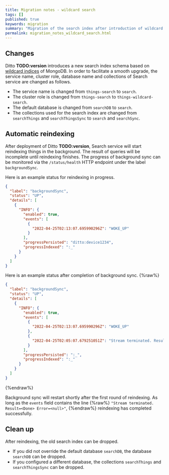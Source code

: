 ```yaml
---
title: Migration notes - wildcard search
tags: []
published: true
keywords: migration
summary: "Migration of the search index after introduction of wildcard index based search"
permalink: migration_notes_wildcard_search.html
---
```


## Changes

Ditto **TODO:version** introduces a new search index schema based on [wildcard indices](https://www.mongodb.com/docs/manual/core/index-wildcard/) of MongoDB. In order to facilitate
a smooth upgrade, the service name, cluster role, database name and collections of Search service are changed as
follows.
- The service name is changed from `things-search` to `search`.
- The cluster role is changed from `things-search` to `things-wildcard-search`.
- The default database is changed from `searchDB` to `search`.
- The collections used for the search index are changed from `searchThings` and `searchThingsSync` to `search` and
  `searchSync`.

## Automatic reindexing

After deployment of Ditto **TODO:version**, Search service will start reindexing things in the background. The result
of queries will be incomplete until reindexing finishes. The progress of background sync can be monitored via the
`/status/health` HTTP endpoint under the label `backgroundSync`.

Here is an example status for reindexing in progress.
```json
{
  "label": "backgroundSync",
  "status": "UP",
  "details": [
    {
      "INFO": {
        "enabled": true,
        "events": [
          {
            "2022-04-25T02:13:07.695990296Z": "WOKE_UP"
          }
        ],
        "progressPersisted": "ditto:device1234",
        "progressIndexed": ":_"
      }
    }
  ]
}
```

Here is an example status after completion of background sync.
{%raw%}
```json
{
  "label": "backgroundSync",
  "status": "UP",
  "details": [
    {
      "INFO": {
        "enabled": true,
        "events": [
          {
            "2022-04-25T02:13:07.695990296Z": "WOKE_UP"
          },
          {
            "2022-04-25T02:05:07.679251051Z": "Stream terminated. Result=<Done> Error=<null>"
          }
        ],
        "progressPersisted": ":_",
        "progressIndexed": ":_"
      }
    }
  ]
}
```
{%endraw%}

Background sync will restart shortly after the first round of reindexing. As long as the `events` field contains the
line
{%raw%}
`"Stream terminated. Result=<Done> Error=<null>"`,
{%endraw%}
reindexing has completed successfully.

## Clean up

After reindexing, the old search index can be dropped.
- If you did not override the default database `searchDB`, the database `searchDB` can be dropped.
- If you configured a different database, the collections `searchThings` and `searchThingsSync` can be dropped.



